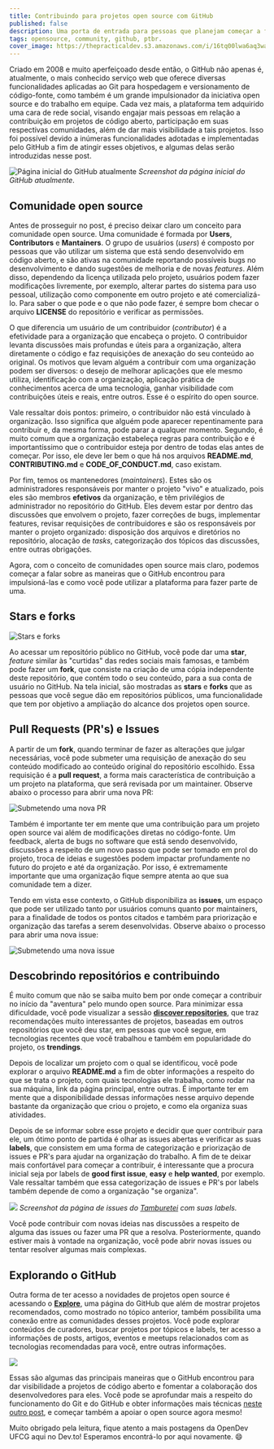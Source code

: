 ```yaml
---
title: Contribuindo para projetos open source com GitHub
published: false
description: Uma porta de entrada para pessoas que planejam começar a fazer contribuições para organizações open source.
tags: opensource, community, github, ptbr.
cover_image: https://thepracticaldev.s3.amazonaws.com/i/16tq00lwa6aq3wak8jsf.jpg
---
```


Criado em 2008 e muito aperfeiçoado desde então, o GitHub não apenas é, atualmente, o mais conhecido serviço web que oferece diversas funcionalidades aplicadas ao Git para hospedagem e versionamento de código-fonte, como também é um grande impulsionador da iniciativa open source e do trabalho em equipe. Cada vez mais, a plataforma tem adquirido uma cara de rede social, visando engajar mais pessoas em relação a contribuição em projetos de código aberto, participação em suas respectivas comunidades, além de dar mais visibilidade a tais projetos. Isso foi possível devido a inúmeras funcionalidades adotadas e implementadas pelo GitHub a fim de atingir esses objetivos, e algumas delas serão introduzidas nesse post.

![Página inicial do GitHub atualmente](https://thepracticaldev.s3.amazonaws.com/i/ca2pyzgamadnsl53fbgn.png)
*Screenshot da página inicial do GitHub atualmente*.

## Comunidade open source

Antes de prosseguir no post, é preciso deixar claro um conceito para comunidade open source. Uma comunidade é formada por **Users**, **Contributors** e **Mantainers**. O grupo de usuários (*users*) é composto por pessoas que vão utilizar um sistema que está sendo desenvolvido em código aberto, e são ativas na comunidade reportando possíveis bugs no desenvolvimento e dando sugestões de melhoria e de novas *features*. Além disso, dependendo da licença utilizada pelo projeto, usuários podem fazer modificações livremente, por exemplo, alterar partes do sistema para uso pessoal, utilização como componente em outro projeto e até comercializá-lo. Para saber o que pode e o que não pode fazer, é sempre bom checar o arquivo **LICENSE** do repositório e verificar as permissões.

O que diferencia um usuário de um contribuidor (*contributor*) é a efetividade para a organização que encabeça o projeto. O contribuidor levanta discussões mais profundas e úteis para a organização, altera diretamente o código e faz requisições de anexação do seu conteúdo ao original. Os motivos que levam alguém a contribuir com uma organização podem ser diversos: o desejo de melhorar aplicações que ele mesmo utiliza, identificação com a organização, aplicação prática de conhecimentos acerca de uma tecnologia, ganhar visibilidade com contribuições úteis e reais, entre outros. Esse é o espírito do open source.

Vale ressaltar dois pontos: primeiro, o contribuidor não está vinculado à organização. Isso significa que alguém pode aparecer repentinamente para contribuir e, da mesma forma, pode parar a qualquer momento. Segundo, é muito comum que a organização estabeleça regras para contribuição e é importantíssimo que o contribuidor esteja por dentro de todas elas antes de começar. Por isso, ele deve ler bem o que há nos arquivos **README.md**, **CONTRIBUTING.md** e **CODE_OF_CONDUCT.md**, caso existam.

Por fim, temos os mantenedores (*maintainers*). Estes são os administradores responsáveis por manter o projeto "vivo" e atualizado, pois eles são membros **efetivos** da organização, e têm privilégios de administrador no repositório do GitHub. Eles devem estar por dentro das discussões que envolvem o projeto, fazer correções de bugs, implementar features, revisar requisições de contribuidores e são os responsáveis por manter o projeto organizado: disposição dos arquivos e diretórios no repositório, alocação de *tasks*, categorização dos tópicos das discussões, entre outras obrigações.

Agora, com o conceito de comunidades open source mais claro, podemos começar a falar sobre as maneiras que o GitHub encontrou para impulsioná-las e como você pode utilizar a plataforma para fazer parte de uma.

## Stars e forks
![Stars e forks](https://thepracticaldev.s3.amazonaws.com/i/pu4yui075180v6w6k318.png)

Ao acessar um repositório público no GitHub, você pode dar uma **star**, *feature* similar às "curtidas" das redes sociais mais famosas, e também pode fazer um **fork**, que consiste na criação de uma cópia independente deste repositório, que contém todo o seu conteúdo, para a sua conta de usuário no GitHub. Na tela inicial, são mostradas as **stars** e **forks** que as pessoas que você segue dão em repositórios públicos, uma funcionalidade que tem por objetivo a ampliação do alcance dos projetos open source.

## Pull Requests (PR's) e Issues

A partir de um **fork**, quando terminar de fazer as alterações que julgar necessárias, você pode submeter uma requisição de anexação do seu conteúdo modificado ao conteúdo original do repositório escolhido. Essa requisição é a **pull request**, a forma mais característica de contribuição a um projeto na plataforma, que será revisada por um maintainer. Observe abaixo o processo para abrir uma nova PR:

![Submetendo uma nova PR](https://i.imgur.com/DsAq3NW.gif)

Também é importante ter em mente que uma contribuição para um projeto open source vai além de modificações diretas no código-fonte. Um feedback, alerta de bugs no software que está sendo desenvolvido, discussões a respeito de um novo passo que pode ser tomado em prol do projeto, troca de ideias e sugestões podem impactar profundamente no futuro do projeto e até da organização. Por isso, é extremamente importante que uma organização fique sempre atenta ao que sua comunidade tem a dizer.

Tendo em vista esse contexto, o GitHub disponibiliza as **issues**, um espaço que pode ser utilizado tanto por usuários comuns quanto por maintainers, para a finalidade de todos os pontos citados e também para priorização e organização das tarefas a serem desenvolvidas. Observe abaixo o processo para abrir uma nova issue:

![Submetendo uma nova issue](https://i.imgur.com/n0TkrzC.gif)

## Descobrindo repositórios e contribuindo

É muito comum que não se saiba muito bem por onde começar a contribuir no início da "aventura" pelo mundo open source. Para minimizar essa dificuldade, você pode visualizar a sessão **[discover repositories](https://github.com/discover)**, que traz recomendações muito interessantes de projetos, baseadas em outros repositórios que você deu star, em pessoas que você segue, em tecnologias recentes que você trabalhou e também em popularidade do projeto, os **trendings**.

Depois de localizar um projeto com o qual se identificou, você pode explorar o arquivo **README.md** a fim de obter informações a respeito do que se trata o projeto, com quais tecnologias ele trabalha, como rodar na sua máquina, link da página principal, entre outras. É importante ter em mente que a disponibilidade dessas informações nesse arquivo depende bastante da organização que criou o projeto, e como ela organiza suas atividades.

Depois de se informar sobre esse projeto e decidir que quer contribuir para ele, um ótimo ponto de partida é olhar as issues abertas e verificar as suas **labels**, que consistem em uma forma de categorização e priorização de issues e PR's para ajudar na organização do trabalho. A fim de te deixar mais confortável para começar a contribuir, é interessante que a procura inicial seja por labels de **good first issue**, **easy** e **help wanted**, por exemplo. Vale ressaltar também que essa categorização de issues e PR's por labels também depende de como a organização "se organiza".

![](https://thepracticaldev.s3.amazonaws.com/i/pjm9maf3lt611kbhjlzr.png)
*Screenshot da página de issues do [Tamburetei](https://github.com/OpenDevUFCG/Tamburetei) com suas labels.*

Você pode contribuir com novas ideias nas discussões a respeito de alguma das issues ou fazer uma PR que a resolva. Posteriormente, quando estiver mais à vontade na organização, você pode abrir novas issues ou tentar resolver algumas mais complexas.

## Explorando o GitHub

Outra forma de ter acesso a novidades de projetos open source é acessando o **[Explore](https://github.com/explore)**, uma página do GitHub que além de mostrar projetos recomendados, como mostrado no tópico anterior, também possibilita uma conexão entre as comunidades desses projetos. Você pode explorar conteúdos de curadores, buscar projetos por tópicos e labels, ter acesso a informações de posts, artigos, eventos e meetups relacionados com as tecnologias recomendadas para você, entre outras informações.

![](https://thepracticaldev.s3.amazonaws.com/i/ngl2p0mpmwzd6x8dzziq.png)

Essas são algumas das principais maneiras que o GitHub encontrou para dar visibilidade a projetos de código aberto e fomentar a colaboração dos desenvolvedores para eles. Você pode se aprofundar mais a respeito do funcionamento do Git e do GitHub e obter informações mais técnicas [neste outro post](https://medium.com/@Juliobguedes/entendendo-git-883464f379de), e começar também a apoiar o open source agora mesmo!

Muito obrigado pela leitura, fique atento a mais postagens da OpenDev UFCG aqui no Dev.to! Esperamos encontrá-lo por aqui novamente. :smile:
